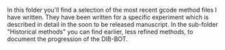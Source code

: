 In this folder you'll find a selection of the most recent gcode method files I have written. They have been written for a specific experiment which is described in detail in the soon to be released manuscript. In the sub-folder "Historical methods" you can find earlier, less refined methods, to document the progression of the DIB-BOT.
